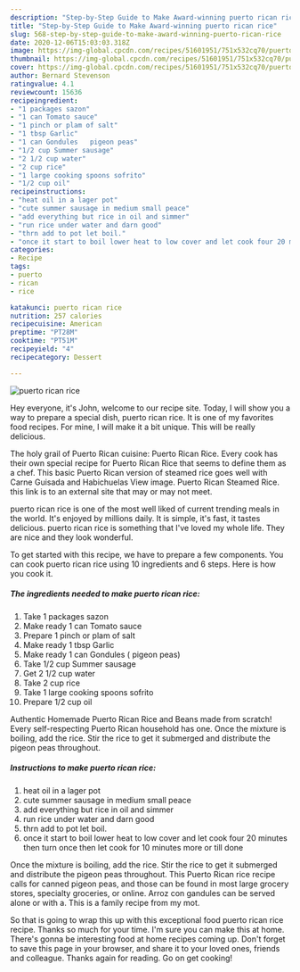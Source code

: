 ```yaml
---
description: "Step-by-Step Guide to Make Award-winning puerto rican rice"
title: "Step-by-Step Guide to Make Award-winning puerto rican rice"
slug: 568-step-by-step-guide-to-make-award-winning-puerto-rican-rice
date: 2020-12-06T15:03:03.318Z
image: https://img-global.cpcdn.com/recipes/51601951/751x532cq70/puerto-rican-rice-recipe-main-photo.jpg
thumbnail: https://img-global.cpcdn.com/recipes/51601951/751x532cq70/puerto-rican-rice-recipe-main-photo.jpg
cover: https://img-global.cpcdn.com/recipes/51601951/751x532cq70/puerto-rican-rice-recipe-main-photo.jpg
author: Bernard Stevenson
ratingvalue: 4.1
reviewcount: 15636
recipeingredient:
- "1 packages sazon"
- "1 can Tomato sauce"
- "1 pinch or plam of salt"
- "1 tbsp Garlic"
- "1 can Gondules   pigeon peas"
- "1/2 cup Summer sausage"
- "2 1/2 cup water"
- "2 cup rice"
- "1 large cooking spoons sofrito"
- "1/2 cup oil"
recipeinstructions:
- "heat oil in a lager pot"
- "cute summer sausage in medium small peace"
- "add everything but rice in oil and simmer"
- "run rice under water and darn good"
- "thrn add to pot let boil."
- "once it start to boil lower heat to low cover and let cook four 20 minutes then turn once then let cook for 10 minutes more or till done"
categories:
- Recipe
tags:
- puerto
- rican
- rice

katakunci: puerto rican rice 
nutrition: 257 calories
recipecuisine: American
preptime: "PT28M"
cooktime: "PT51M"
recipeyield: "4"
recipecategory: Dessert

---
```



![puerto rican rice](https://img-global.cpcdn.com/recipes/51601951/751x532cq70/puerto-rican-rice-recipe-main-photo.jpg)

Hey everyone, it's John, welcome to our recipe site. Today, I will show you a way to prepare a special dish, puerto rican rice. It is one of my favorites food recipes. For mine, I will make it a bit unique. This will be really delicious.

The holy grail of Puerto Rican cuisine: Puerto Rican Rice. Every cook has their own special recipe for Puerto Rican Rice that seems to define them as a chef. This basic Puerto Rican version of steamed rice goes well with Carne Guisada and Habichuelas View image. Puerto Rican Steamed Rice. this link is to an external site that may or may not meet.

puerto rican rice is one of the most well liked of current trending meals in the world. It's enjoyed by millions daily. It is simple, it's fast, it tastes delicious. puerto rican rice is something that I've loved my whole life. They are nice and they look wonderful.


To get started with this recipe, we have to prepare a few components. You can cook puerto rican rice using 10 ingredients and 6 steps. Here is how you cook it.

<!--inarticleads1-->

##### The ingredients needed to make puerto rican rice:

1. Take 1 packages sazon
1. Make ready 1 can Tomato sauce
1. Prepare 1 pinch or plam of salt
1. Make ready 1 tbsp Garlic
1. Make ready 1 can Gondules (  pigeon peas)
1. Take 1/2 cup Summer sausage
1. Get 2 1/2 cup water
1. Take 2 cup rice
1. Take 1 large cooking spoons sofrito
1. Prepare 1/2 cup oil


Authentic Homemade Puerto Rican Rice and Beans made from scratch! Every self-respecting Puerto Rican household has one. Once the mixture is boiling, add the rice. Stir the rice to get it submerged and distribute the pigeon peas throughout. 

<!--inarticleads2-->

##### Instructions to make puerto rican rice:

1. heat oil in a lager pot
1. cute summer sausage in medium small peace
1. add everything but rice in oil and simmer
1. run rice under water and darn good
1. thrn add to pot let boil.
1. once it start to boil lower heat to low cover and let cook four 20 minutes then turn once then let cook for 10 minutes more or till done


Once the mixture is boiling, add the rice. Stir the rice to get it submerged and distribute the pigeon peas throughout. This Puerto Rican rice recipe calls for canned pigeon peas, and those can be found in most large grocery stores, specialty groceries, or online. Arroz con gandules can be served alone or with a. This is a family recipe from my mot. 

So that is going to wrap this up with this exceptional food puerto rican rice recipe. Thanks so much for your time. I'm sure you can make this at home. There's gonna be interesting food at home recipes coming up. Don't forget to save this page in your browser, and share it to your loved ones, friends and colleague. Thanks again for reading. Go on get cooking!
